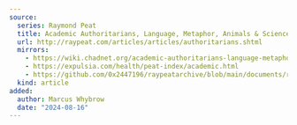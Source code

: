 ```yaml
---
source:
  series: Raymond Peat
  title: Academic Authoritarians, Language, Metaphor, Animals & Science
  url: http://raypeat.com/articles/articles/authoritarians.shtml
  mirrors:
    - https://wiki.chadnet.org/academic-authoritarians-language-metaphor-animals-and-science
    - https://expulsia.com/health/peat-index/academic.html
    - https://github.com/0x2447196/raypeatarchive/blob/main/documents/raypeat.com/authoritarians.md
  kind: article 
added:
  author: Marcus Whybrow
  date: "2024-08-16"
---
```

